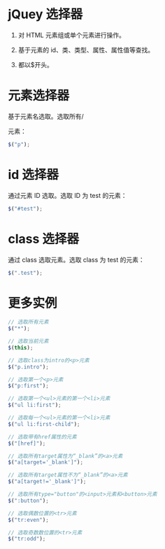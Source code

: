 # jQuey 选择器

1. 对 HTML 元素组或单个元素进行操作。

2. 基于元素的 id、类、类型、属性、属性值等查找。

3. 都以$开头。

# 元素选择器

基于元素名选取。选取所有/<p>元素：

```js
$("p");
```

# id 选择器

通过元素 ID 选取。选取 ID 为 test 的元素：

```js
$("#test");
```

# class 选择器

通过 class 选取元素。选取 class 为 test 的元素：

```js
$(".test");
```

# 更多实例

```js
// 选取所有元素
$("*");

// 选取当前元素
$(this);

// 选取class为intro的<p>元素
$("p.intro");

// 选取第一个<p>元素
$("p:first");

// 选取第一个<ul>元素的第一个<li>元素
$("ul li:first");

// 选取每一个<ul>元素的第一个<li>元素
$("ul li:first-child");

// 选取带有href属性的元素
$("[href]");

// 选取所有target属性为“_blank”的<a>元素
$("a[target='_blank']");

// 选取所有target属性不为“_blank”的<a>元素
$("a[target!='_blank']");

// 选取所有type="button"的<input>元素和<button>元素
$(":button");

// 选取偶数位置的<tr>元素
$("tr:even");

// 选取奇数数位置的<tr>元素
$("tr:odd");
```
